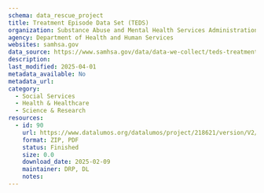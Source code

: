 ```yaml
---
schema: data_rescue_project 
title: Treatment Episode Data Set (TEDS)
organization: Substance Abuse and Mental Health Services Administration
agency: Department of Health and Human Services
websites: samhsa.gov
data_source: https://www.samhsa.gov/data/data-we-collect/teds-treatment-episode-data-set/datafiles
description: 
last_modified: 2025-04-01
metadata_available: No
metadata_url: 
category:
  - Social Services 
  - Health & Healthcare 
  - Science & Research 
resources:
  - id: 90
    url: https://www.datalumos.org/datalumos/project/218621/version/V2/view
    format: ZIP, PDF
    status: Finished
    size: 0.0
    download_date: 2025-02-09
    maintainer: DRP, DL
    notes: 
---
```

